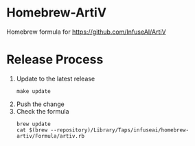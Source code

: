 # Homebrew-ArtiV
Homebrew formula for https://github.com/InfuseAI/ArtiV

# Release Process
1. Update to the latest release
   ```
   make update
   ```
2. Push the change
3. Check the formula
   ```
   brew update
   cat $(brew --repository)/Library/Taps/infuseai/homebrew-artiv/Formula/artiv.rb
   ```   
